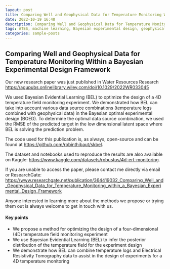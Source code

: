 ```yaml
---
layout: post
title: Comparing Well and Geophysical Data for Temperature Monitoring Within a Bayesian Experimental Design Framework
date: 2022-10-19 16:40
description: Comparing Well and Geophysical Data for Temperature Monitoring Within a Bayesian Experimental Design Framework
tags: ATES, machine learning, Bayesian experimental design, geophysical data, well data, temperature monitoring, uncertainty quantification
categories: sample-posts
---
```


## Comparing Well and Geophysical Data for Temperature Monitoring Within a Bayesian Experimental Design Framework

Our new research paper was just published in Water Resources Research https://agupubs.onlinelibrary.wiley.com/doi/10.1029/2022WR033045

We used Bayesian Evidential Learning (BEL) to optimize the design of a 4D temperature field monitoring experiment. We demonstrated how BEL can take into account various data source combinations (temperature logs combined with geophysical data) in the Bayesian optimal experimental design (BOED). To determine the optimal data source combination, we used the RMSE of the predicted target in the low dimensional latent space where BEL is solving the prediction problem.

The code used for this publication is, as always, open-source and can be found at https://github.com/robinthibaut/skbel.

The dataset and notebooks used to reproduce the results are also available on Kaggle: https://www.kaggle.com/datasets/robustus/4d-ert-monitoring.

If you are unable to access the paper, please contact me directly via email or ResearchGate: https://www.researchgate.net/publication/364419032_Comparing_Well_and_Geophysical_Data_for_Temperature_Monitoring_within_a_Bayesian_Experimental_Design_Framework

Anyone interested in learning more about the methods we propose or trying them out is always welcome to get in touch with us.

#### Key points
<ul>
    <li>We propose a method for optimizing the design of a four-dimensional (4D) temperature field monitoring experiment</li>
    <li>We use Bayesian Evidential Learning (BEL) to infer the posterior distribution of the temperature field for the experiment design</li>
    <li>We demonstrate how BEL can combine temperature logs and Electrical Resistivity Tomography data to assist in the design of experiments for a 4D temperature monitoring</li>
</ul>

[//]: # (Add an image below, located in assets/img/posts/test_layer_2_combined.png)
[//]: # ()
[//]: # (<figure>)

[//]: # (    <img src="{{ site.baseurl }}assets/img/posts/test_layer_2_combined.png" alt="test_layer_2_combined.png" style="width: 100%;"/>)

[//]: # (    <figcaption>4D temperature field monitoring.</figcaption>)

[//]: # (</figure>)